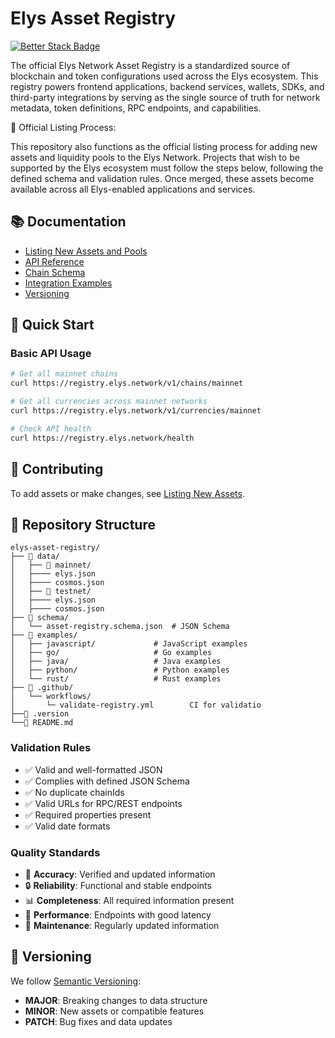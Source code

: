 # Elys Asset Registry

[![Better Stack Badge](https://uptime.betterstack.com/status-badges/v1/monitor/1z653.svg)](https://uptime.betterstack.com/?utm_source=status_badge)

The official Elys Network Asset Registry is a standardized source of blockchain and token configurations used across the Elys ecosystem. This registry powers frontend applications, backend services, wallets, SDKs, and third-party integrations by serving as the single source of truth for network metadata, token definitions, RPC endpoints, and capabilities.

📝 Official Listing Process:

This repository also functions as the official listing process for adding new assets and liquidity pools to the Elys Network. Projects that wish to be supported by the Elys ecosystem must follow the steps below, following the defined schema and validation rules. Once merged, these assets become available across all Elys-enabled applications and services.

## 📚 Documentation

- [Listing New Assets and Pools](docs/listing-assets.md)
- [API Reference](docs/api.md)
- [Chain Schema](docs/SCHEMA.md)
- [Integration Examples](docs/integration.md)
- [Versioning](docs/versioning.md)

## 🚀 Quick Start

### Basic API Usage

```bash
# Get all mainnet chains
curl https://registry.elys.network/v1/chains/mainnet

# Get all currencies across mainnet networks
curl https://registry.elys.network/v1/currencies/mainnet

# Check API health
curl https://registry.elys.network/health
```

## 🤝 Contributing

To add assets or make changes, see [Listing New Assets](docs/listing-assets.md).

## 📁 Repository Structure

```
elys-asset-registry/
├── 📁 data/
│   ├── 📁 mainnet/
│   ├──── elys.json
│   ├──── cosmos.json
│   ├── 📁 testnet/
│   ├──── elys.json
│   ├──── cosmos.json
├── 📁 schema/
│   └── asset-registry.schema.json  # JSON Schema
├── 📁 examples/
│   ├── javascript/             # JavaScript examples
│   ├── go/                     # Go examples
│   ├── java/                   # Java examples
│   ├── python/                 # Python examples
│   └── rust/                   # Rust examples
├── 📁 .github/
│   └── workflows/
│       └─ validate-registry.yml        CI for validatio
├──📄 .version
└──📄 README.md
```

### Validation Rules

- ✅ Valid and well-formatted JSON
- ✅ Complies with defined JSON Schema
- ✅ No duplicate chainIds
- ✅ Valid URLs for RPC/REST endpoints
- ✅ Required properties present
- ✅ Valid date formats

### Quality Standards

- 🎯 **Accuracy**: Verified and updated information
- 🔒 **Reliability**: Functional and stable endpoints
- 📊 **Completeness**: All required information present
- 🚀 **Performance**: Endpoints with good latency
- 🔄 **Maintenance**: Regularly updated information

## 🔄 Versioning

We follow [Semantic Versioning](https://semver.org/):

- **MAJOR**: Breaking changes to data structure
- **MINOR**: New assets or compatible features
- **PATCH**: Bug fixes and data updates
